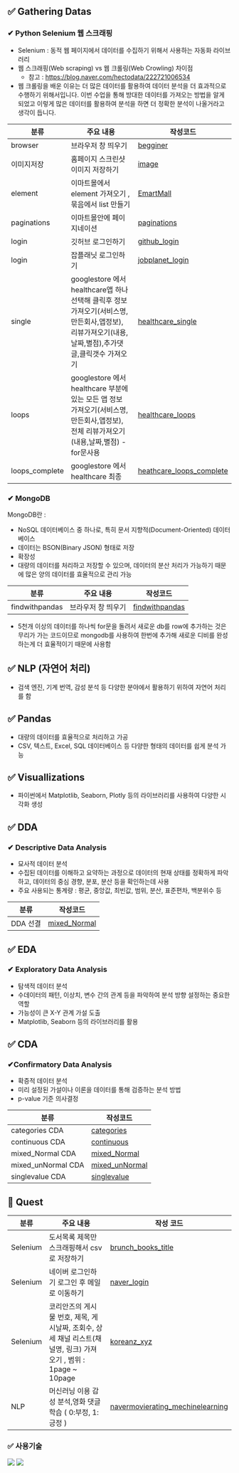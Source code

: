 ##  ✅ Gathering Datas

### ✔ Python Selenium 웹 스크래핑
-  Selenium : 동적 웹 페이지에서 데이터를 수집하기 위해서 사용하는 자동화 라이브러리 
- 웹 스크래핑(Web scraping) vs 웹 크롤링(Web Crowling) 차이점
  - 참고 : https://blog.naver.com/hectodata/222721006534
- 웹 크롤링을 배운 이유는 더 많은 데이터를 활용하여 데이터 분석을 더 효과적으로 수행하기 위해서입니다. 이번 수업을 통해 방대한 데이터를 가져오는 방법을 알게 되었고 이렇게 많은 데이터를 활용하여 분석을 하면 더 정확한 분석이 나올거라고 생각이 듭니다.

| 분류 | 주요 내용 | 작성코드 | 
| -- | -- | -- | 
| browser | 브라우저 창 띄우기  | [begginer](./codes/gatheringdatas/seleniums/begginer.ipynb) | 
| 이미지저장 | 홈페이지 스크린샷 이미지 저장하기| [image](./codes/gatheringdatas/seleniums/begginers.ipynb) | -- |
| element | 이마트몰에서 element 가져오기 , 묶음에서 list 만들기 | [EmartMall](./codes/gatheringdatas/seleniums/emartmall_find.ipynb)  | -- |
| paginations | 이마트몰안에 페이지네이션 |  [paginations](./codes/gatheringdatas/seleniums/emartmall_paginations.ipynb)  | -- |
|login| 깃허브 로그인하기 |[github_login](./codes/gatheringdatas/seleniums/github_events.ipynb) | -- |
|login| 잡플래닛 로그인하기 |[jobplanet_login](./codes/gatheringdatas/seleniums/jobplanet_login.ipynb) | -- |
|single| googlestore 에서 healthcare앱 하나 선택해 클릭후 정보 가져오기(서비스명, 만든회사,앱정보), 리뷰가져오기(내용,날짜,별점),추가댓글,클릭갯수 가져오기 |[healthcare_single](./codes/gatheringdatas/seleniums/googlestore_healthcare_single.ipynb) | -- |
|loops| googlestore 에서 healthcare 부분에 있는 모든 앱  정보 가져오기(서비스명, 만든회사,앱정보), 전체 리뷰가져오기(내용,날짜,별점) -for문사용  |[healthcare_loops](./codes/gatheringdatas/seleniums/googlestore_healthcare_loops.ipynb) | -- |
|loops_complete| googlestore 에서 healthcare 최종 |[heathcare_loops_complete](./codes/gatheringdatas/seleniums/googlestore_heathcare_loops_complete.ipynb) | -- |

 
### ✔ MongoDB
 MongoDB란 : 
- NoSQL 데이터베이스 중 하나로, 특히 문서 지향적(Document-Oriented) 데이터베이스
-  데이터는 BSON(Binary JSON) 형태로 저장
-  확장성
-  대량의 데이터를 처리하고 저장할 수 있으며, 데이터의 분산 처리가 가능하기 때문에 많은 양의 데이터를 효율적으로 관리 가능

| 분류 | 주요 내용 | 작성코드 | 
| -- | -- | -- | 
| findwithpandas | 브라우저 창 띄우기  | [findwithpandas](./codes/gatheringdatas//mongodb/findwithpandas.ipynb) |

- 5천개 이상의 데이터를 하나씩 for문을 돌려서 새로운 db를 row에 추가하는 것은 무리가 가는 코드이므로 mongodb를 사용하여 한번에 추가해 새로운 디비를 완성하는게 더 효율적이기 때문에 사용함
  


## ✅ NLP (자연어 처리)
 - 검색 엔진, 기계 번역, 감성 분석 등 다양한 분야에서 활용하기 위하여 자연어 처리를 함 

## ✅ Pandas
- 대량의 데이터를 효율적으로 처리하고 가공
-  CSV, 텍스트, Excel, SQL 데이터베이스 등 다양한 형태의 데이터를 쉽게 분석 가능
  
## ✅ Visuallizations
- 파이썬에서 Matplotlib, Seaborn, Plotly 등의 라이브러리를 사용하여 다양한 시각화 생성
  
## ✅ DDA
### ✔ Descriptive Data Analysis  
- 묘사적 데이터 분석
- 수집된 데이터를 이해하고 요약하는 과정으로 데이터의 현재 상태를 정확하게 파악하고, 데이터의 중심 경향, 분포, 분산 등을 확인하는데 사용
- 주요 사용되는 통계량 :  평균, 중앙값, 최빈값, 범위, 분산, 표준편차, 백분위수 등
  
| 분류  | 작성코드 | 
| -- | -- | 
| DDA 선결 | [mixed_Normal](codes/DDA/RecurrenceOfSurgery_DDA_quests.ipynb)


## ✅ EDA
### ✔ Exploratory Data Analysis 
- 탐색적 데이터 분석
- 수데이터의 패턴, 이상치, 변수 간의 관계 등을 파악하여 분석 방향 설정하는 중요한 역할
- 가능성이 큰 X-Y 관계 가설 도출
- Matplotlib, Seaborn 등의 라이브러리를 활용

## ✅ CDA
### ✔Confirmatory Data Analysis
- 확증적 데이터 분석
- 미리 설정된 가설이나 이론을 데이터를 통해 검증하는 분석 방법
- p-value 기준 의사결정

| 분류  | 작성코드 | 
| -- | -- | 
| categories CDA  | [categories](codes/CDA/TypeOfContractChannel_CDA_categories.ipynb) | 
| continuous CDA  | [continuous](codes/CDA/TypeOfContractChannel_CDA_continuous_quest.ipynb) | 
| mixed_Normal CDA  | [mixed_Normal](codes/CDA/TypeOfContractChannel_CDA_mixed_Normal.ipynb) | 
| mixed_unNormal CDA  | [mixed_unNormal](codes/CDA/TypeOfContractChannel_CDA_mixed_unNormal.ipynb) | 
| singlevalue CDA  | [singlevalue](codes/CDA/TypeOfContractChannel_CDA_singlevalue.ipynb) | 


## 📑 Quest 
| 분류 | 주요 내용 | 작성 코드 | 
| -- | -- | -- | 
|Selenium | 도서목록 제목만 스크래핑해서 csv로 저장하기 | [ brunch_books_title](./codes/gatheringdatas/seleniums/brunch_books_title_quest.ipynb.ipynb)  | 
|Selenium| 네이버 로그인하기 로그인 후 메일로 이동하기 |[naver_login](./codes/gatheringdatas/seleniums/naver_login_quest.ipynb) |
|Selenium| 코리안즈의 게시물 번호, 제목, 게시날짜, 조회수, 상세 채널 리스트(채널명, 링크) 가져오기 , 범위 : 1page ~ 10page |[koreanz_xyz](./codes/gatheringdatas/seleniums/koreanz_xyz_quest.ipynb.ipynb) |
|NLP| 머신러닝 이용 감성 분석,영화 댓글 학습 ( 0:부정, 1:긍정 ) |[navermovierating_mechinelearning](./codes/gatheringdatas/NLP/navermovierating_mechinelearning_quest.ipynb) |



### ✅ 사용기술
<img src="https://img.shields.io/badge/python-3776AB?style=for-the-badge&logo=python&logoColor=white">
<img src="https://img.shields.io/badge/mongoDB-47A248?style=for-the-badge&logo=MongoDB&logoColor=white">
